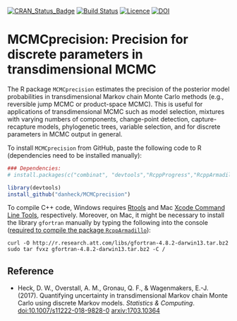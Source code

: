 [![CRAN_Status_Badge](http://www.r-pkg.org/badges/version/MCMCprecision)](http://cran.r-project.org/package=MCMCprecision)
[![Build Status](https://travis-ci.org/danheck/MCMCprecision.svg?branch=master)](https://travis-ci.org/danheck/MCMCprecision)
[![Licence](https://img.shields.io/badge/licence-GPL--2-green.svg)](https://www.gnu.org/licenses/old-licenses/gpl-2.0.html)
[![DOI](https://zenodo.org/badge/79934595.svg)](https://zenodo.org/badge/latestdoi/79934595)
<!--[![monthly downloads](http://cranlogs.r-pkg.org/badges/MCMCprecision)](http://cranlogs.r-pkg.org/badges/MCMCprecision)
[![total downloads](http://cranlogs.r-pkg.org/badges/grand-total/MCMCprecision)](http://cranlogs.r-pkg.org/badges/grand-total/MCMCprecision)-->

# MCMCprecision: Precision for discrete parameters in transdimensional MCMC

The R package `MCMCprecision` estimates the precision of the posterior model 
probabilities in transdimensional Markov chain Monte Carlo methods (e.g., 
reversible jump MCMC or product-space MCMC). This is useful for applications of 
transdimensional MCMC such as model selection, mixtures with varying numbers of 
components, change-point detection, capture-recapture models, phylogenetic trees, 
variable selection, and for discrete parameters in MCMC output in general.

To install `MCMCprecision` from GitHub, paste the following code to R 
(dependencies need to be installed manually):

```r
### Dependencies:
# install.packages(c("combinat", "devtools","RcppProgress","RcppArmadillo", "RcppEigen"))

library(devtools)
install_github("danheck/MCMCprecision")
```

To compile C++ code, Windows requires [Rtools](https://cran.r-project.org/bin/windows/Rtools/) 
and Mac [Xcode Command Line Tools](https://www.maketecheasier.com/install-command-line-tools-without-xcode/), respectively. Moreover, on Mac, it might be necessary to install the library `gfortran` 
manually by typing the following into the console ([required to compile the package `RcppArmadillo`](http://thecoatlessprofessor.com/programming/rcpp-rcpparmadillo-and-os-x-mavericks-lgfortran-and-lquadmath-error/)):

```
curl -O http://r.research.att.com/libs/gfortran-4.8.2-darwin13.tar.bz2
sudo tar fvxz gfortran-4.8.2-darwin13.tar.bz2 -C /
```

## Reference

* Heck, D. W., Overstall, A. M., Gronau, Q. F., & Wagenmakers, E.-J. (2017). Quantifying uncertainty in transdimensional Markov chain Monte Carlo using discrete Markov models. *Statistics & Computing*. [doi:10.1007/s11222-018-9828-0](https://dx.doi.org/10.1007/s11222-018-9828-0)
[arxiv:1703.10364](https://arxiv.org/abs/1703.10364)
